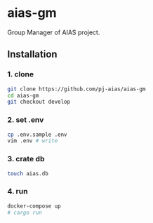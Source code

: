 # aias-gm
Group Manager of AIAS project.

## Installation

### 1. clone

```sh
git clone https://github.com/pj-aias/aias-gm
cd aias-gm
git checkout develop
```

### 2. set .env

```sh
cp .env.sample .env
vim .env # write
```

### 3. crate db

```sh
touch aias.db
```

### 4. run

```sh
docker-compose up 
# cargo run
```
